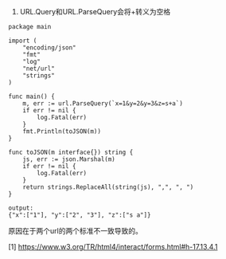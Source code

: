 


1. URL.Query和URL.ParseQuery会将+转义为空格

```golang
package main

import (
	"encoding/json"
	"fmt"
	"log"
	"net/url"
	"strings"
)

func main() {
	m, err := url.ParseQuery(`x=1&y=2&y=3&z=s+a`)
	if err != nil {
		log.Fatal(err)
	}
	fmt.Println(toJSON(m))
}

func toJSON(m interface{}) string {
	js, err := json.Marshal(m)
	if err != nil {
		log.Fatal(err)
	}
	return strings.ReplaceAll(string(js), ",", ", ")
}

output:
{"x":["1"], "y":["2", "3"], "z":["s a"]}

```

原因在于两个url的两个标准不一致导致的。



[1] https://www.w3.org/TR/html4/interact/forms.html#h-17.13.4.1